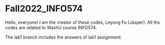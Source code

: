 # Fall2022_INFO574
Hello, everyone!
I am the creator of these codes, Leyong Fu (Jasper).
All ths codes are related to WashU course INFO574. 

The lab1 branch includes the answers of lab1 assignment.
